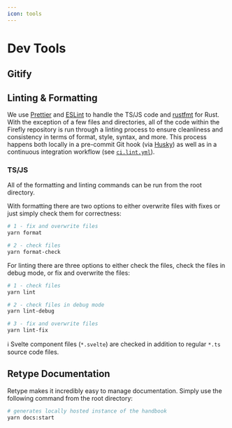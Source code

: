 ```yaml
---
icon: tools
---
```


# Dev Tools

## Gitify

## Linting & Formatting

We use [Prettier](https://prettier.io/) and [ESLint](https://eslint.org/) to handle the TS/JS code and [rustfmt](https://github.com/rust-lang/rustfmt#rustfmt----) for Rust. With the exception of a few files and directories, all of the code within the Firefly repository is run through a linting process to ensure cleanliness and consistency in terms of format, style, syntax, and more. This process happens both locally in a pre-commit Git hook (via [Husky](https://github.com/typicode/husky#husky)) as well as in a continuous integration workflow (see [`ci.lint.yml`](https://github.com/iotaledger/firefly/blob/develop/.github/workflows/ci.lint.yml)).

### TS/JS

All of the formatting and linting commands can be run from the root directory.

With formatting there are two options to either overwrite files with fixes or just simply check them for correctness:

```bash
# 1 - fix and overwrite files
yarn format

# 2 - check files 
yarn format-check
```

For linting there are three options to either check the files, check the files in debug mode, or fix and overwrite the files:

```bash
# 1 - check files
yarn lint

# 2 - check files in debug mode
yarn lint-debug

# 3 - fix and overwrite files
yarn lint-fix
```

:information_source: Svelte component files (`*.svelte`) are checked in addition to regular `*.ts` source code files.

## Retype Documentation

Retype makes it incredibly easy to manage documentation. Simply use the following command from the root directory:
```bash
# generates locally hosted instance of the handbook
yarn docs:start
```
